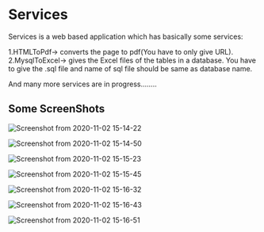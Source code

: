 # Services

Services is a web based application which has basically some services:

1.HTMLToPdf-> converts the page to pdf(You have to only give URL).
2.MysqlToExcel-> gives the Excel files of the tables in a database.
                 You have to give the .sql file and name of sql 
                 file should be same as database name.    

And many more services are in progress........

## Some ScreenShots
![Screenshot from 2020-11-02 15-14-22](https://user-images.githubusercontent.com/47408448/97860957-033b1380-1d29-11eb-9cf4-98c18d2936e1.png)  


![Screenshot from 2020-11-02 15-14-50](https://user-images.githubusercontent.com/47408448/97861034-22d23c00-1d29-11eb-906f-cc9bac7cc5c6.png)  


![Screenshot from 2020-11-02 15-15-23](https://user-images.githubusercontent.com/47408448/97861134-4e552680-1d29-11eb-8c9b-0c20caa6222e.jpg)  


![Screenshot from 2020-11-02 15-15-45](https://user-images.githubusercontent.com/47408448/97861211-6cbb2200-1d29-11eb-8695-bfaa82db28da.jpg)  


![Screenshot from 2020-11-02 15-16-32](https://user-images.githubusercontent.com/47408448/97861285-7f355b80-1d29-11eb-9e48-6d3b623a2c4b.jpg)  


![Screenshot from 2020-11-02 15-16-43](https://user-images.githubusercontent.com/47408448/97861336-95431c00-1d29-11eb-8db2-0af64810889a.jpg)  


![Screenshot from 2020-11-02 15-16-51](https://user-images.githubusercontent.com/47408448/97861359-a55afb80-1d29-11eb-9aaf-3b0c8b4535f4.jpg)


